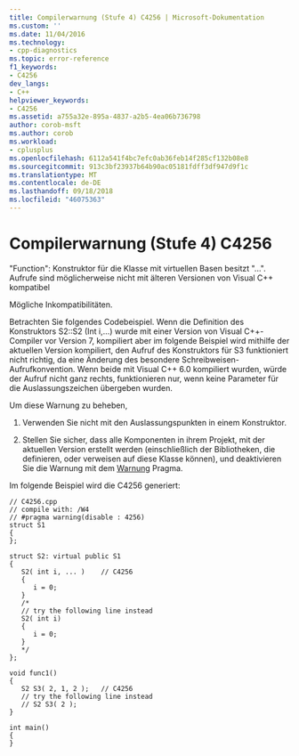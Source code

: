 ```yaml
---
title: Compilerwarnung (Stufe 4) C4256 | Microsoft-Dokumentation
ms.custom: ''
ms.date: 11/04/2016
ms.technology:
- cpp-diagnostics
ms.topic: error-reference
f1_keywords:
- C4256
dev_langs:
- C++
helpviewer_keywords:
- C4256
ms.assetid: a755a32e-895a-4837-a2b5-4ea06b736798
author: corob-msft
ms.author: corob
ms.workload:
- cplusplus
ms.openlocfilehash: 6112a541f4bc7efc0ab36feb14f285cf132b08e8
ms.sourcegitcommit: 913c3bf23937b64b90ac05181fdff3df947d9f1c
ms.translationtype: MT
ms.contentlocale: de-DE
ms.lasthandoff: 09/18/2018
ms.locfileid: "46075363"
---
```

# <a name="compiler-warning-level-4-c4256"></a>Compilerwarnung (Stufe 4) C4256

"Function": Konstruktor für die Klasse mit virtuellen Basen besitzt "...". Aufrufe sind möglicherweise nicht mit älteren Versionen von Visual C++ kompatibel

Mögliche Inkompatibilitäten.

Betrachten Sie folgendes Codebeispiel. Wenn die Definition des Konstruktors S2::S2 (Int i,...) wurde mit einer Version von Visual C++-Compiler vor Version 7, kompiliert aber im folgende Beispiel wird mithilfe der aktuellen Version kompiliert, den Aufruf des Konstruktors für S3 funktioniert nicht richtig, da eine Änderung des besondere Schreibweisen-Aufrufkonvention. Wenn beide mit Visual C++ 6.0 kompiliert wurden, würde der Aufruf nicht ganz rechts, funktionieren nur, wenn keine Parameter für die Auslassungszeichen übergeben wurden.

Um diese Warnung zu beheben,

1. Verwenden Sie nicht mit den Auslassungspunkten in einem Konstruktor.

1. Stellen Sie sicher, dass alle Komponenten in ihrem Projekt, mit der aktuellen Version erstellt werden (einschließlich der Bibliotheken, die definieren, oder verweisen auf diese Klasse können), und deaktivieren Sie die Warnung mit dem [Warnung](../../preprocessor/warning.md) Pragma.

Im folgende Beispiel wird die C4256 generiert:

```
// C4256.cpp
// compile with: /W4
// #pragma warning(disable : 4256)
struct S1
{
};

struct S2: virtual public S1
{
   S2( int i, ... )    // C4256
   {
      i = 0;
   }
   /*
   // try the following line instead
   S2( int i)
   {
      i = 0;
   }
   */
};

void func1()
{
   S2 S3( 2, 1, 2 );   // C4256
   // try the following line instead
   // S2 S3( 2 );
}

int main()
{
}
```